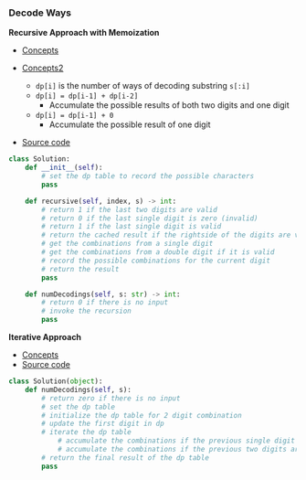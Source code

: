 ### Decode Ways
**Recursive Approach with Memoization**
- [Concepts](images/memoization.png)
- [Concepts2](images/memoization2.png)
    - `dp[i]` is the number of ways of decoding substring `s[:i]`
    - `dp[i] = dp[i-1] + dp[i-2]`
        - Accumulate the possible results of both two digits and one digit
    - `dp[i] = dp[i-1] + 0`
        - Accumulate the possible result of one digit 

- [Source code](source/memoization.py)
```python
class Solution:
    def __init__(self):
        # set the dp table to record the possible characters
        pass

    def recursive(self, index, s) -> int:
        # return 1 if the last two digits are valid
        # return 0 if the last single digit is zero (invalid)
        # return 1 if the last single digit is valid
        # return the cached result if the rightside of the digits are visited
        # get the combinations from a single digit
        # get the combinations from a double digit if it is valid
        # record the possible combinations for the current digit
        # return the result
        pass

    def numDecodings(self, s: str) -> int:
        # return 0 if there is no input
        # invoke the recursion
        pass
```

**Iterative Approach**
- [Concepts](images/iteration.png)
- [Source code](source/iteration.py)
```python
class Solution(object):
    def numDecodings(self, s):
        # return zero if there is no input
        # set the dp table
        # initialize the dp table for 2 digit combination
        # update the first digit in dp
        # iterate the dp table
            # accumulate the combinations if the previous single digit is valid
            # accumulate the combinations if the previous two digits are valid 
        # return the final result of the dp table
        pass
```